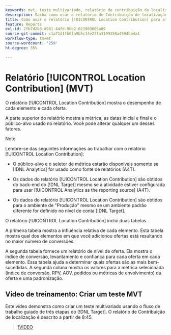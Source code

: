 ```yaml
---
keywords: mvt, teste multivariado, relatório de contribuição da localização
description: Saiba como usar o relatório de Contribuição de localização para atividades do Adobe [!DNL Target] [!UICONTROL Experience Targeting] que mostram o desempenho de cada elemento e cada oferta.
title: Como usar o relatório [!UICONTROL Location Contribution] para atividades [!UICONTROL Multivariate Test]?
feature: Reports
exl-id: 2fb7d2b3-d981-44fd-9bb2-021903605a09
source-git-commit: c1a71d1fb6fa9b5c14e22fa3199358a4594bb4a1
workflow-type: tm+mt
source-wordcount: '259'
ht-degree: 35%

---
```


# Relatório [!UICONTROL Location Contribution] (MVT)

O relatório [!UICONTROL Location Contribution] mostra o desempenho de cada elemento e cada oferta.

A parte superior do relatório mostra a métrica, as datas inicial e final e o público-alvo usado no relatório. Você pode alterar qualquer um desses fatores.

>[!NOTE]
>
>Lembre-se das seguintes informações ao trabalhar com o relatório [!UICONTROL Location Contribution]:
>
>* O público-alvo e o seletor de métrica estarão disponíveis somente se [!DNL Analytics] for usado como fonte de relatórios (A4T).
>
>* Os dados do relatório [!UICONTROL Location Contribution] são obtidos do back-end do [!DNL Target] mesmo se a atividade estiver configurada para usar [!UICONTROL Analytics as the reporting source] (A4T).
>
>* Os dados do relatório [!UICONTROL Location Contribution] são obtidos para o ambiente de &quot;Produção&quot; mesmo se um ambiente padrão diferente for definido no nível de conta [!DNL Target].

O relatório [!UICONTROL Location Contribution] inclui duas tabelas.

A primeira tabela mostra a influência relativa de cada elemento. Esta tabela mostra qual dos elementos em que você adicionou ofertas está resultando no maior número de conversões.

A segunda tabela fornece um relatório de nível de oferta. Ela mostra o índice de conversão, levantamento e confiança para cada oferta em cada elemento. Essa tabela ajuda a determinar quais ofertas são as mais bem-sucedidas. A segunda coluna mostra os valores para a métrica selecionada (índice de conversão, RPV, AOV, pedidos ou métricas de envolvimento) da oferta e uma padronização.

## Vídeo de treinamento: Criar um teste MVT

Este vídeo demonstra como criar um teste multivariado usando o fluxo de trabalho guiado de três etapas do [!DNL Target]. O relatório de Contribuição de localização é descrito a partir de 8:45.

>[!VIDEO](https://video.tv.adobe.com/v/17395)
